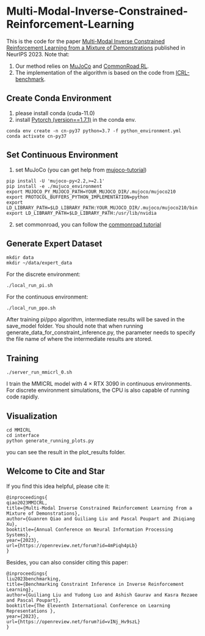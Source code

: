 # Multi-Modal-Inverse-Constrained-Reinforcement-Learning

This is the code for the paper [Multi-Modal Inverse Constrained Reinforcement Learning from a Mixture of Demonstrations](https://neurips.cc/virtual/2023/poster/72837) published in NeurIPS 2023. Note that:
1. Our method relies on [MuJoCo](https://mujoco.org/) and [CommonRoad RL](https://commonroad.in.tum.de/commonroad-rl).
2. The implementation of the algorithm is based on the code from [ICRL-benchmark](https://github.com/Guiliang/ICRL-benchmarks-public/tree/main).

## Create Conda Environment
1. please install conda (cuda-11.0)
2. install [Pytorch (version==1.7.1)](https://pytorch.org) in the conda env.
```
conda env create -n cn-py37 python=3.7 -f python_environment.yml
conda activate cn-py37
```

## Set Continuous Environment
1. set MuJoCo (you can get help from [mujoco-tutorial](https://github.com/Guiliang/ICRL-benchmarks-public/blob/main/virtual_env_tutorial.md))
```
pip install -U 'mujoco-py<2.2,>=2.1'
pip install -e ./mujuco_environment
export MUJOCO_PY_MUJOCO_PATH=YOUR_MUJOCO_DIR/.mujoco/mujoco210
export PROTOCOL_BUFFERS_PYTHON_IMPLEMENTATION=python
export LD_LIBRARY_PATH=$LD_LIBRARY_PATH:YOUR_MUJOCO_DIR/.mujoco/mujoco210/bin:/usr/lib/nvidia
export LD_LIBRARY_PATH=$LD_LIBRARY_PATH:/usr/lib/nvidia
```
2. set commonroad, you can follow the [commonroad tutorial](https://github.com/Guiliang/ICRL-benchmarks-public/blob/main/realisitic_env_tutorial.md)

## Generate Expert Dataset
```
mkdir data
mkdir ~/data/expert_data
```
For the discrete environment:
```
./local_run_pi.sh
```
For the continuous environment:
```
./local_run_ppo.sh
```
After training pi/ppo algorithm, intermediate results will be saved in the save_model folder. You should note that when running generate_data_for_constraint_inference.py, the parameter needs to specify the file name of where the intermediate results are stored.

## Training
```
./server_run_mmicrl_0.sh
```
I train the MMICRL model with 4 × RTX 3090 in continuous environments. For discrete environment simulations, the CPU is also capable of running code rapidly.

## Visualization
```
cd MMICRL
cd interface
python generate_running_plots.py
```
you can see the result in the plot_results folder.

## Welcome to Cite and Star
If you find this idea helpful, please cite it:
```
@inproceedings{
qiao2023MMICRL,
title={Multi-Modal Inverse Constrained Reinforcement Learning from a Mixture of Demonstrations},
author={Guanren Qiao and Guiliang Liu and Pascal Poupart and Zhiqiang Xu},
booktitle={Annual Conference on Neural Information Processing Systems},
year={2023},
url={https://openreview.net/forum?id=4mPiqh4pLb}
}
```
Besides, you can also consider citing this paper:
```
@inproceedings{
liu2023benchmarking,
title={Benchmarking Constraint Inference in Inverse Reinforcement Learning},
author={Guiliang Liu and Yudong Luo and Ashish Gaurav and Kasra Rezaee and Pascal Poupart},
booktitle={The Eleventh International Conference on Learning Representations },
year={2023},
url={https://openreview.net/forum?id=vINj_Hv9szL}
}
```
